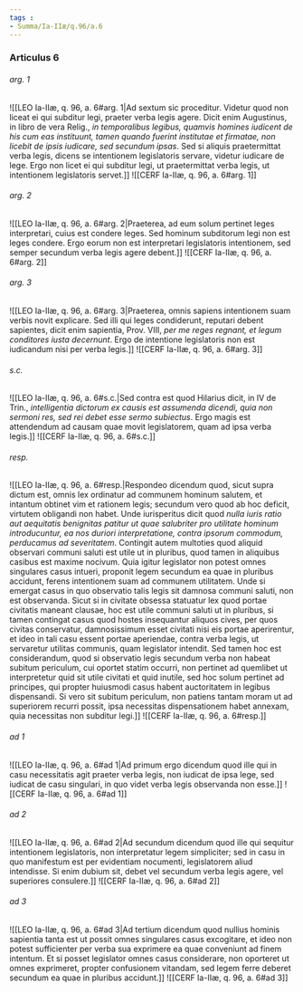 ```yaml
---
tags : 
- Summa/Ia-IIæ/q.96/a.6
---
```


### Articulus 6

###### arg. 1
![[LEO Ia-IIæ, q. 96, a. 6#arg. 1|Ad sextum sic proceditur. Videtur quod non liceat ei qui subditur legi, praeter verba legis agere. Dicit enim Augustinus, in libro de vera Relig., *in temporalibus legibus, quamvis homines iudicent de his cum eas instituunt, tamen quando fuerint institutae et firmatae, non licebit de ipsis iudicare, sed secundum ipsas*. Sed si aliquis praetermittat verba legis, dicens se intentionem legislatoris servare, videtur iudicare de lege. Ergo non licet ei qui subditur legi, ut praetermittat verba legis, ut intentionem legislatoris servet.]]
![[CERF Ia-IIæ, q. 96, a. 6#arg. 1]]

###### arg. 2
![[LEO Ia-IIæ, q. 96, a. 6#arg. 2|Praeterea, ad eum solum pertinet leges interpretari, cuius est condere leges. Sed hominum subditorum legi non est leges condere. Ergo eorum non est interpretari legislatoris intentionem, sed semper secundum verba legis agere debent.]]
![[CERF Ia-IIæ, q. 96, a. 6#arg. 2]]

###### arg. 3
![[LEO Ia-IIæ, q. 96, a. 6#arg. 3|Praeterea, omnis sapiens intentionem suam verbis novit explicare. Sed illi qui leges condiderunt, reputari debent sapientes, dicit enim sapientia, Prov. VIII, *per me reges regnant, et legum conditores iusta decernunt*. Ergo de intentione legislatoris non est iudicandum nisi per verba legis.]]
![[CERF Ia-IIæ, q. 96, a. 6#arg. 3]]

###### s.c.
![[LEO Ia-IIæ, q. 96, a. 6#s.c.|Sed contra est quod Hilarius dicit, in IV de Trin., *intelligentia dictorum ex causis est assumenda dicendi, quia non sermoni res, sed rei debet esse sermo subiectus*. Ergo magis est attendendum ad causam quae movit legislatorem, quam ad ipsa verba legis.]]
![[CERF Ia-IIæ, q. 96, a. 6#s.c.]]

###### resp.
![[LEO Ia-IIæ, q. 96, a. 6#resp.|Respondeo dicendum quod, sicut supra dictum est, omnis lex ordinatur ad communem hominum salutem, et intantum obtinet vim et rationem legis; secundum vero quod ab hoc deficit, virtutem obligandi non habet. Unde iurisperitus dicit quod *nulla iuris ratio aut aequitatis benignitas patitur ut quae salubriter pro utilitate hominum introducuntur, ea nos duriori interpretatione, contra ipsorum commodum, perducamus ad severitatem*. Contingit autem multoties quod aliquid observari communi saluti est utile ut in pluribus, quod tamen in aliquibus casibus est maxime nocivum. Quia igitur legislator non potest omnes singulares casus intueri, proponit legem secundum ea quae in pluribus accidunt, ferens intentionem suam ad communem utilitatem. Unde si emergat casus in quo observatio talis legis sit damnosa communi saluti, non est observanda. Sicut si in civitate obsessa statuatur lex quod portae civitatis maneant clausae, hoc est utile communi saluti ut in pluribus, si tamen contingat casus quod hostes insequantur aliquos cives, per quos civitas conservatur, damnosissimum esset civitati nisi eis portae aperirentur, et ideo in tali casu essent portae aperiendae, contra verba legis, ut servaretur utilitas communis, quam legislator intendit. Sed tamen hoc est considerandum, quod si observatio legis secundum verba non habeat subitum periculum, cui oportet statim occurri, non pertinet ad quemlibet ut interpretetur quid sit utile civitati et quid inutile, sed hoc solum pertinet ad principes, qui propter huiusmodi casus habent auctoritatem in legibus dispensandi. Si vero sit subitum periculum, non patiens tantam moram ut ad superiorem recurri possit, ipsa necessitas dispensationem habet annexam, quia necessitas non subditur legi.]]
![[CERF Ia-IIæ, q. 96, a. 6#resp.]]

###### ad 1
![[LEO Ia-IIæ, q. 96, a. 6#ad 1|Ad primum ergo dicendum quod ille qui in casu necessitatis agit praeter verba legis, non iudicat de ipsa lege, sed iudicat de casu singulari, in quo videt verba legis observanda non esse.]]
![[CERF Ia-IIæ, q. 96, a. 6#ad 1]]

###### ad 2
![[LEO Ia-IIæ, q. 96, a. 6#ad 2|Ad secundum dicendum quod ille qui sequitur intentionem legislatoris, non interpretatur legem simpliciter; sed in casu in quo manifestum est per evidentiam nocumenti, legislatorem aliud intendisse. Si enim dubium sit, debet vel secundum verba legis agere, vel superiores consulere.]]
![[CERF Ia-IIæ, q. 96, a. 6#ad 2]]

###### ad 3
![[LEO Ia-IIæ, q. 96, a. 6#ad 3|Ad tertium dicendum quod nullius hominis sapientia tanta est ut possit omnes singulares casus excogitare, et ideo non potest sufficienter per verba sua exprimere ea quae conveniunt ad finem intentum. Et si posset legislator omnes casus considerare, non oporteret ut omnes exprimeret, propter confusionem vitandam, sed legem ferre deberet secundum ea quae in pluribus accidunt.]]
![[CERF Ia-IIæ, q. 96, a. 6#ad 3]]

